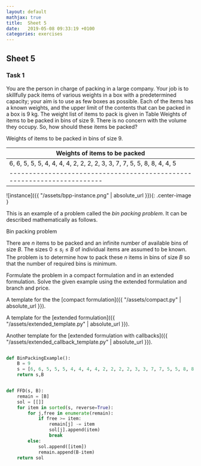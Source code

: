 ```yaml
---
layout: default
mathjax: true
title:  Sheet 5
date:   2019-05-08 09:33:19 +0100
categories: exercises 
---
```


## Sheet 5


### Task 1


You are the person in charge of packing in a large company. Your job is
to skillfully pack items of various weights in a box with a
predetermined capacity; your aim is to use as few boxes as
possible. Each of the items has a known weights, and the upper limit of
the contents that can be packed in a box is 9 kg. The weight list of
items to pack is given in Table Weights of items to be packed in bins of
size 9. There is no concern with the volume they occupy. So, how should
these items be packed?

Weights of items to be packed in bins of size 9.

|Weights of items to be packed|
|-----------------------------------------------------------------------|
|6, 6, 5, 5, 5, 4, 4, 4, 4, 2, 2, 2, 2, 3, 3, 7, 7, 5, 5, 8, 8, 4, 4, 5|
|-----------------------------------------------------------------------|




![instance]({{ "/assets/bpp-instance.png" | absolute_url }}){: .center-image }


This is an example of a problem called the *bin packing problem*. It can
be described mathematically as follows.

Bin packing problem

There are $n$ items to be packed and an infinite number of available bins
of size $B$. The sizes $0\leq s_i \leq B$ of individual items are assumed to be
known. The problem is to determine how to pack these $n$ items in bins of
size $B$ so that the number of required bins is minimum.

Formulate the problem in a compact formulation and in an extended
formulation. Solve the given example using the extended formulation and
branch and price. 

A template for the the [compact formulation]({{ "/assets/compact.py" | absolute_url }}).

A template for the [extended formulation]({{ "/assets/extended_template.py" | absolute_url }}).

Another template for the [extended formulation with callbacks]({{ "/assets/extended_callback_template.py" | absolute_url }}).




```python

def BinPackingExample():
    B = 9
    s = [6, 6, 5, 5, 5, 4, 4, 4, 4, 2, 2, 2, 2, 3, 3, 7, 7, 5, 5, 8, 8, 4, 4, 5]
    return s,B


def FFD(s, B):
    remain = [B]
    sol = [[]]
    for item in sorted(s, reverse=True):
        for j,free in enumerate(remain):
            if free >= item:
                remain[j] -= item
                sol[j].append(item)
                break
        else:
            sol.append([item])
            remain.append(B-item)
    return sol

```

